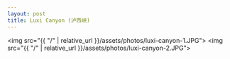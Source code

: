 ```yaml
---
layout: post
title: Luxi Canyon (泸西峡)
---
```


<img src="{{ "/" | relative_url }}/assets/photos/luxi-canyon-1.JPG">
<img src="{{ "/" | relative_url }}/assets/photos/luxi-canyon-2.JPG">



